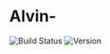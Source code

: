 # Alvin-
![Build Status](https://img.shields.io/badge/build-passing-green)
![Version](https://img.shields.io/badge/version-1.0.0-blue)
